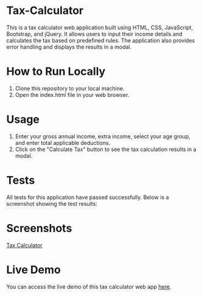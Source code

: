 # Tax-Calculator
This is a tax calculator web application built using HTML, CSS, JavaScript, Bootstrap, and jQuery. It allows users to input their income details and calculates the tax based on predefined rules. The application also provides error handling and displays the results in a modal.
#  How to Run Locally
1.  Clone this repository to your local machine.
2.  Open the index.html file in your web browser.
#  Usage
1.  Enter your gross annual income, extra income, select your age group, and enter total applicable deductions.
2.  Click on the "Calculate Tax" button to see the tax calculation results in a modal.
# Tests
All tests for this application have passed successfully. Below is a screenshot showing the test results:
#  Screenshots
[Tax Calculator](https://drive.google.com/drive/folders/1ePpGAVc6h1Ael1PBv0dcPbmGXyZsc72W?usp=drive_link)
#  Live Demo
You can access the live demo of this tax calculator web app [here](https://ghanaram.github.io/Tax-Calculator/).
